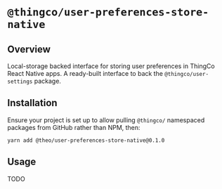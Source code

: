 # `@thingco/user-preferences-store-native`

## Overview

Local-storage backed interface for storing user preferences in ThingCo React Native apps. A ready-built interface to back the `@thingco/user-settings` package.

## Installation

Ensure your project is set up to allow pulling `@thingco/` namespaced packages from GitHub rather than NPM, then:

```
yarn add @theo/user-preferences-store-native@0.1.0
```

## Usage

TODO
